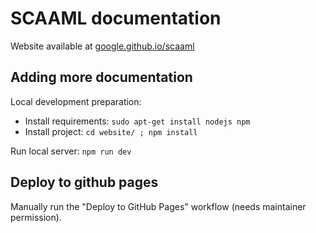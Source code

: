 # SCAAML documentation

Website available at [google.github.io/scaaml](https://google.github.io/scaaml)

## Adding more documentation

Local development preparation:

-   Install requirements: `sudo apt-get install nodejs npm`
-   Install project: `cd website/ ; npm install`

Run local server: `npm run dev`

## Deploy to github pages

Manually run the "Deploy to GitHub Pages" workflow (needs maintainer
permission).
